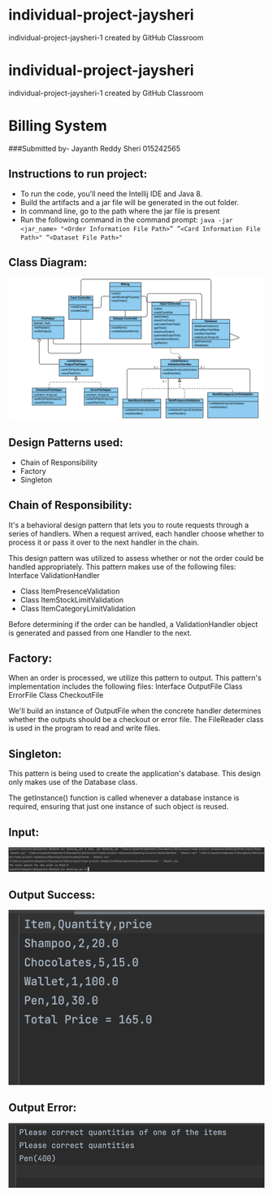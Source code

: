 # individual-project-jaysheri
individual-project-jaysheri-1 created by GitHub Classroom

# individual-project-jaysheri
individual-project-jaysheri-1 created by GitHub Classroom

# Billing System
###Submitted by-
Jayanth Reddy Sheri
015242565

## Instructions to run project:
- To run the code, you'll need the Intellij IDE and Java 8.
- Build the artifacts and a jar file will be generated in the out folder.
- In command line, go to the path where the jar file is present
- Run the following command in the command prompt: `java -jar <jar_name> "<Order Information File Path>” ”<Card Information File Path>" “<Dataset File Path>"`

## Class Diagram:
![](images/ClassDiagram.png)



## Design Patterns used:
- Chain of Responsibility
- Factory
- Singleton

## Chain of Responsibility:

It's a behavioral design pattern that lets you to route requests through a series of handlers. When a request arrived, each handler choose whether to process it or pass it over to the next handler in the chain.

This design pattern was utilized to assess whether or not the order could be handled appropriately. This pattern makes use of the following files:
Interface ValidationHandler 
- Class ItemPresenceValidation 
- Class ItemStockLimitValidation 
- Class ItemCategoryLimitValidation

Before determining if the order can be handled, a ValidationHandler object is generated and passed from one Handler to the next.

## Factory:

When an order is processed, we utilize this pattern to output. This pattern's implementation includes the following files:
Interface OutputFile
Class ErrorFile 
Class CheckoutFile
 
We'll build an instance of OutputFile when the concrete handler determines whether the outputs should be a checkout or error file. The FileReader class is used in the program to read and write files.

## Singleton:

This pattern is being used to create the application's database. This design only makes use of the Database class.

The getInstance() function is called whenever a database instance is required, ensuring that just one instance of such object is reused.

## Input:
![](images/input.png)

## Output Success:
![](images/outputSuccess.png)

## Output Error:
![](images/outputerror.png)
